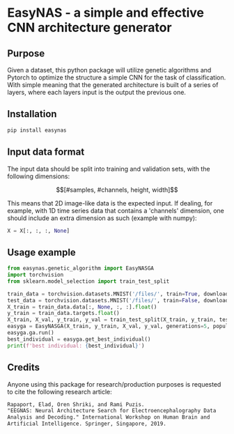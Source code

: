 # EasyNAS - a simple and effective CNN architecture generator

## Purpose
Given a dataset, this python package will utilize genetic algorithms and Pytorch to optimize the structure a simple CNN for the task of classification. With simple meaning that the generated architecture is built of a series of layers, where each layers input is the output the previous one. 

## Installation
```python
pip install easynas
```

## Input data format
The input data should be split into training and validation sets, with the following dimensions:  
```math
[#samples, #channels, height, width]
```
This means that 2D image-like data is the expected input. If dealing, for example, with 1D time series data that contains a 'channels' dimension, one should include an extra dimension as such (example with numpy):  
```python
X = X[:, :, :, None]
```

## Usage example
```python
from easynas.genetic_algorithm import EasyNASGA
import torchvision
from sklearn.model_selection import train_test_split

train_data = torchvision.datasets.MNIST('/files/', train=True, download=True)
test_data = torchvision.datasets.MNIST('/files/', train=False, download=True)
X_train = train_data.data[:, None, :, :].float()
y_train = train_data.targets.float()
X_train, X_val, y_train, y_val = train_test_split(X_train, y_train, test_size=0.2, random_state=42)
easyga = EasyNASGA(X_train, y_train, X_val, y_val, generations=5, population_size=10, max_epochs=1, weight_inheritance=True)
easyga.ga.run()
best_individual = easyga.get_best_individual()
print(f'best individual: {best_individual}')
```

## Credits
Anyone using this package for research/production purposes is requested to cite the following research article:
```markdown
Rapaport, Elad, Oren Shriki, and Rami Puzis.
"EEGNAS: Neural Architecture Search for Electroencephalography Data
Analysis and Decoding." International Workshop on Human Brain and
Artificial Intelligence. Springer, Singapore, 2019.
```
